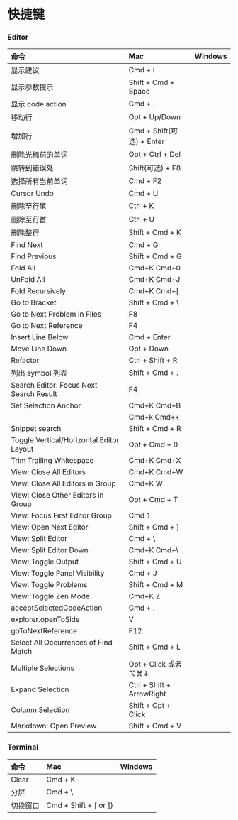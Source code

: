 # 快捷键

### Editor

| 命令                                     | Mac                       | Windows |
| :--------------------------------------- | :------------------------ | :------ |
| 显示建议                                 | Cmd + I                   |         |
| 显示参数提示                             | Shift + Cmd + Space       |         |
| 显示 code action                         | Cmd + .                   |         |
| 移动行                                   | Opt + Up/Down             |         |
| 增加行                                   | Cmd + Shift(可选) + Enter |         |
| 删除光标前的单词                         | Opt + Ctrl + Del          |         |
| 跳转到错误处                             | Shift(可选) + F8          |         |
| 选择所有当前单词                         | Cmd + F2                  |         |
| Cursor Undo                              | Cmd + U                   |         |
| 删除至行尾                               | Ctrl + K                  |         |
| 删除至行首                               | Ctrl + U                  |         |
| 删除整行                                 | Shift + Cmd + K           |         |
| Find Next                                | Cmd + G                   |         |
| Find Previous                            | Shift + Cmd + G           |         |
| Fold All                                 | Cmd+K Cmd+0               |         |
| UnFold All                               | Cmd+K Cmd+J               |         |
| Fold Recursively                         | Cmd+K Cmd+[               |         |
| Go to Bracket                            | Shift + Cmd + \           |         |
| Go to Next Problem in Files              | F8                        |         |
| Go to Next Reference                     | F4                        |         |
| Insert Line Below                        | Cmd + Enter               |         |
| Move Line Down                           | Opt + Down                |         |
| Refactor                                 | Ctrl + Shift + R          |         |
| 列出 symbol 列表                         | Shift + Cmd + .           |         |
| Search Editor: Focus Next Search Result  | F4                        |         |
| Set Selection Anchor                     | Cmd+K Cmd+B               |         |
|                                          | Cmd+k Cmd+k               |         |
| Snippet search                           | Shift + Cmd + R           |         |
| Toggle Vertical/Horizontal Editor Layout | Opt + Cmd + 0             |         |
| Trim Trailing Whitespace                 | Cmd+K Cmd+X               |         |
| View: Close All Editors                  | Cmd+K Cmd+W               |         |
| View: Close All Editors in Group         | Cmd+K W                   |         |
| View: Close Other Editors in Group       | Opt + Cmd + T             |         |
| View: Focus First Editor Group           | Cmd 1                     |         |
| View: Open Next Editor                   | Shift + Cmd + ]           |         |
| View: Split Editor                       | Cmd + \                   |         |
| View: Split Editor Down                  | Cmd+K Cmd+\               |         |
| View: Toggle Output                      | Shift + Cmd + U           |         |
| View: Toggle Panel Visibility            | Cmd + J                   |         |
| View: Toggle Problems                    | Shift + Cmd + M           |         |
| View: Toggle Zen Mode                    | Cmd+K Z                   |         |
| acceptSelectedCodeAction                 | Cmd + .                   |         |
| explorer.openToSide                      | V                         |         |
| goToNextReference                        | F12                       |         |
| Select All Occurrences of Find Match     | Shift + Cmd + L           |         |
| Multiple Selections                      | Opt + Click 或者 ⌥⌘↓      |         |
| Expand Selection                         | Ctrl + Shift + ArrowRight |         |
| Column Selection                         | Shift + Opt + Click       |         |
| Markdown: Open Preview                   | Shift + Cmd + V           |         |


### Terminal
| 命令     | Mac                   | Windows |
| :------- | :-------------------- | :------ |
| Clear    | Cmd + K               |         |
| 分屏     | Cmd + \               |         |
| 切换窗口 | Cmd + Shift + [ or ]) |         |